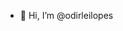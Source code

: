 - 👋 Hi, I’m @odirleilopes

<!---
odirleilopes/odirleilopes is a ✨ special ✨ repository because its `README.md` (this file) appears on your GitHub profile.
You can click the Preview link to take a look at your changes.

--->

